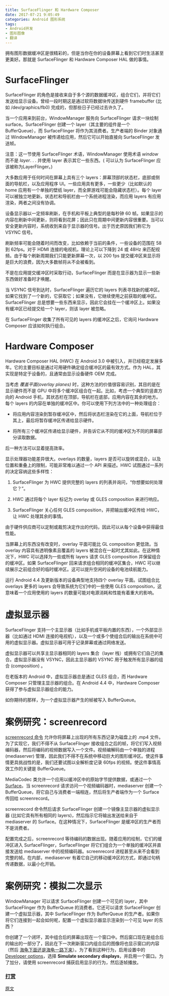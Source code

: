 ```yaml
---
title: SurfaceFlinger 和 Hardware Composer
date: 2017-07-21 9:05:49
categories: Android 图形系统
tags:
- Android开发
- 图形图像
- 翻译
---
```


拥有图形数据缓冲区是很精彩的，但是当你在你的设备屏幕上看到它们时生活甚至更美好。那就是 SurfaceFlinger 和 Hardware Composer HAL 做的事情。
<!--more-->
# SurfaceFlinger
SurfaceFlinger 的角色是接收来自于多个源的数据缓冲区，组合它们，并将它们发送给显示设备。曾经一段时期这是通过软将数据块传送到硬件 framebuffer (比如 /dev/graphics/fb0) 完成的，但那些日子已经过去许久了。

当一个应用来到前台，WindowManager 服务向 SurfaceFlinger 请求一块绘制 surface。SurfaceFlinger 创建一个 layer（其主要的组件是一个 BufferQueue），而
 SurfaceFlinger 将作为其消费者。生产者端的 Binder 对象通过 WindowManager 被传递给应用，然后它可以开始直接向 SurfaceFlinger 发送帧。

注意：这一节使用 SurfaceFlinger 术语，WindowManager 使用术语 *window* 而不是 *layer*. . . 并使用 layer 表示其它一些东西。( 可以认为 SurfaceFlinger 应该被称为LayerFlinger。)

大多数应用于任何时间在屏幕上具有三个 layers：屏幕顶部的状态栏，底部或侧面的导航栏，以及应用程序 UI。一些应用具有更多，一些更少（比如默认的 home 应用有一个单独的壁纸 layer，而全屏游戏可能会隐藏状态栏）。每个 layer 可以被独立地更新。状态栏和导航栏由一个系统进程渲染，而应用 layers 有应用渲染，两者之间没有协调。

设备显示器以一定频率刷新，在手机和平板上典型的是每秒钟 60 帧。如果显示的内容在刷新中间更新，则将看到花屏；因此只在周期中间更新内容很重要。当可以安全更新内容时，系统收到来自于显示器的信号。出于历史原因我们称它为 VSYNC 信号。

刷新频率可能会随着时间而改变，比如依赖于当前的条件，一些设备的范围在 58 到 62fps。对于 HDMI 连接的电视机，理论上可以下降到 24 或 48Hz 来匹配视频。由于每个刷新周期我们只能更新屏幕一次，以 200 fps 提交缓冲区来显示将是巨大的浪费，因为大多数帧将从不会被看到。

不是在应用提交缓冲区时采取行动，SurfaceFlinger 而是在显示器为显示一些新东西做好准备时才唤醒。

当 VSYNC 信号到达时，SurfaceFlinger 遍历它的 layers 列表寻找新的缓冲区。如果它找到了一个新的，它获取它；如果没有，它继续使用之前获取的缓冲区。SurfaceFlinger 总是想要一些东西来显示，因此它会挂在一个缓冲区上。如果没有缓冲区已经提交给一个 layer，则该 layer 被忽略。

在 SurfaceFlinger 收集了所有可见的 layers 的缓冲区之后，它询问 Hardware Composer 应该如何执行组合。

# Hardware Composer
Hardware Composer HAL (HWC) 在 Android 3.0 中被引入，并已经稳定发展多年。它的主要目标是通过可用硬件确定组合缓冲区的最有效方式。作为 HAL，其实现是特定于设备的，且通常由显示设备硬件 OEM 完成。

当考虑 *覆盖平面(overlay planes)* 时，这种方法的价值很容易识别，其目的是在显示硬件而不是 GPU 中将多个缓冲区组合在一起。比如，考虑一个典型的竖直方向的 Android 手机，其状态栏在顶部，导航栏在底部，应用内容在其余的地方。每个 layers 的内容在单独的缓冲区中。你可以使用下列方法中的一种处理组合：

 * 将应用内容渲染到暂存缓冲区中，然后将状态栏渲染在它的上面，导航栏位于其上，最后将暂存缓冲区传递给显示硬件。

 * 将所有三个缓冲区传递给显示硬件，并告诉它从不同的缓冲区为不同的屏幕部分读取数据。

后一种方法可以显着提高效率。

显示处理器功能差异很大。overlays 的数量，layers 是否可以旋转或混合，以及位置和重叠上的限制，可能非常难以通过一个 API 来描述。HWC 试图通过一系列的决定容纳这些多样性：

 1. SurfaceFlinger 为 HWC 提供完整的 layers 的列表并询问，“你想要如何处理它？”。

 2. HWC 通过将每个 layer 标记为 overlay 或 GLES composition 来进行响应。

 3. SurfaceFlinger 关心任何 GLES composition，并把输出缓冲区传给 HWC，让 HWC 处理其余的事情。

由于硬件供应商可以定制或裁剪决定作出的代码，因此可以从每个设备中获得最佳性能。

当屏幕上的东西没有改变时，overlay 平面可能比 GL composition 更低效。当 overlay 内容具有透明像素且覆盖的 layers 被混合在一起时尤其如此。在这种情况下，HWC 可以选择为一些或所有 layers 请求 GLES composition 并保留组合的缓冲区。如果 SurfaceFlinger 回来请求组合相同的缓冲区集合，HWC 可以继续展示之前组合好的临时缓冲区。这可以提升空闲的设备的电池续航能力。

运行 Android 4.4 及更新版本的设备典型地支持四个 overlay 平面。试图组合比 overlays 更多的 layers 会导致系统为它们中的一些使用 GLES composition，这意味着一个应用使用的 layers 的数量可能对电源消耗和性能有着重大的影响。

# 虚拟显示器
SurfaceFlinger 支持一个主显示器（比如手机或平板内置的东西），一个外部显示器（比如通过 HDMI 连接的电视机），以及一个或多个使组合后的输出在系统中可用的虚拟显示器。虚拟显示器可用于记录屏幕或通过网络发送。

虚拟显示器可以共享主显示器相同的 layers 集合（layer 栈）或拥有它们自己的集合。虚拟显示器没有 VSYNC，因此主显示器的 VSYNC 用于触发所有显示器的组合
 (composition) 。

在老版本的 Android 中，虚拟显示器总是通过 GLES 组合，而 Hardware Composer 只管理主显示器的组合。在 Android 4.4 中，Hardware Composer 获得了参与虚拟显示器组合的能力。

如你期待的那样，为一个虚拟显示器产生的帧被写入 BufferQueue。

# 案例研究：screenrecord
[screenrecord 命令](https://android.googlesource.com/platform/frameworks/av/+/marshmallow-release/cmds/screenrecord/) 允许你将屏幕上出现的所有东西记录为磁盘上的 .mp4 文件。为了实现它，我们不得不从 SurfaceFlinger 接收组合之后的帧，将它们写入视频编码器，然后将编码的视频数据写入一个文件。视频编解码由一个单独的进程 (mediaserver) 管理，因此我们不得不在系统中移动巨大的图形缓冲区。使这件事情更具挑战性的是，我们还要试图以全解析度记录 60fps 的视频。使这件事情高效工作的关键是 BufferQueue。

MediaCodec 类允许一个应用以缓冲区中的原始字节提供数据，或通过一个 [Surface](https://source.android.com/devices/graphics/arch-sh.html)。当 screenrecord 请求访问一个视频编码器时，mediaserver 创建一个 BufferQueue，将它自己与消费者一端相连，然后将生产者端作为一个 Surface 传回给 screenrecord。

screenrecord 命令然后请求 SurfaceFlinger 创建一个镜像主显示器的虚拟显示器 (比如它具有所有相同的 layers)，然后指示它将输出发送给来自于 mediaserver 的 Surface。在这种情况下，SurfaceFlinger 是缓冲区的生产者而不是消费者。

配置完成之后，screenrecord 等待编码的数据出现。随着应用的绘制，它们的缓冲区进入 SurfaceFlinger，SurfaceFlinger 将它们组合为一个单独的缓冲区并直接发送给 mediaserver 中的视频编码器。screenrecord 进程甚至从来不会看到完整的帧。在内部，mediaserver 有着它自己的移动缓冲区的方式，即通过句柄传递数据，以最小化开销。

# 案例研究：模拟二次显示
WindowManager 可以请求 SurfaceFlinger 创建一个可见的 layer，其中 SurfaceFlinger 作为 BufferQueue 的消费者。它还可以请求 SurfaceFlinger 创建一个虚拟显示器，其中 SurfaceFlinger 作为 BufferQueue 的生产者。如果你将它们连接到一起会如何呢，配置一个虚拟显示器显示渲染到一个可见 layer 的东西？

你创建了一个闭环，其中组合后的屏幕出现在一个窗口中。然后窗口现在是组合后的输出的一部分了，因此在下一次刷新窗口内组合后的图像将也显示窗口的内容（然后 [海龟下面还是海龟一路下来](https://en.wikipedia.org/wiki/Turtles_all_the_way_down)）。为了看到这种行为，启用设置中的 [Developer options](http://developer.android.com/tools/index.html)，选择 **Simulate secondary displays**，并启用一个窗口。为了加分，请使用 screenrecord 捕获启用显示的行为，然后逐帧播放。 

### [打赏](https://www.wolfcstech.com/about/donate.html)

[原文](https://source.android.com/devices/graphics/arch-sf-hwc)
